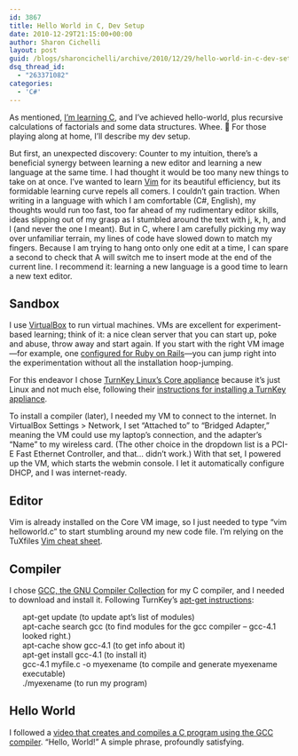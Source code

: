 ```yaml
---
id: 3867
title: Hello World in C, Dev Setup
date: 2010-12-29T21:15:00+00:00
author: Sharon Cichelli
layout: post
guid: /blogs/sharoncichelli/archive/2010/12/29/hello-world-in-c-dev-setup.aspx
dsq_thread_id:
  - "263371082"
categories:
  - 'C#'
---
```

As mentioned, [I&#8217;m learning C](/blogs/sharoncichelli/archive/2010/12/03/dipping-into-c.aspx), and I&#8217;ve achieved hello-world, plus recursive calculations of factorials and some data structures. Whee. 🙂 For those playing along at home, I&#8217;ll describe my dev setup.

But first, an unexpected discovery: Counter to my intuition, there&#8217;s a beneficial synergy between learning a new editor and learning a new language at the same time. I had thought it would be too many new things to take on at once. I&#8217;ve wanted to learn [Vim](http://www.vim.org/) for its beautiful efficiency, but its formidable learning curve repels all comers. I couldn&#8217;t gain traction. When writing in a language with which I am comfortable (C#, English), my thoughts would run too fast, too far ahead of my rudimentary editor skills, ideas slipping out of my grasp as I stumbled around the text with j, k, h, and l (and never the one I meant). But in C, where I am carefully picking my way over unfamiliar terrain, my lines of code have slowed down to match my fingers. Because I am trying to hang onto only one edit at a time, I can spare a second to check that A will switch me to insert mode at the end of the current line. I recommend it: learning a new language is a good time to learn a new text editor.

## Sandbox

I use [VirtualBox](http://www.virtualbox.org/) to run virtual machines. VMs are excellent for experiment-based learning; think of it: a nice clean server that you can start up, poke and abuse, throw away and start again. If you start with the right VM image&mdash;for example, one [configured for Ruby on Rails](http://www.turnkeylinux.org/rails)&mdash;you can jump right into the experimentation without all the installation hoop-jumping.

For this endeavor I chose [TurnKey Linux&#8217;s Core appliance](http://www.turnkeylinux.org/core) because it&#8217;s just Linux and not much else, following their [instructions for installing a TurnKey appliance](http://www.turnkeylinux.org/docs/installation-appliances-virtualbox).

To install a compiler (later), I needed my VM to connect to the internet. In VirtualBox Settings > Network, I set &#8220;Attached to&#8221; to &#8220;Bridged Adapter,&#8221; meaning the VM could use my laptop&#8217;s connection, and the adapter&#8217;s &#8220;Name&#8221; to my wireless card. (The other choice in the dropdown list is a PCI-E Fast Ethernet Controller, and that&#8230; didn&#8217;t work.) With that set, I powered up the VM, which starts the webmin console. I let it automatically configure DHCP, and I was internet-ready.

## Editor

Vim is already installed on the Core VM image, so I just needed to type &#8220;vim helloworld.c&#8221; to start stumbling around my new code file. I&#8217;m relying on the TuXfiles [Vim cheat sheet](http://www.tuxfiles.org/linuxhelp/vimcheat.html).

## Compiler

I chose [GCC, the GNU Compiler Collection](http://gcc.gnu.org/) for my C compiler, and I needed to download and install it. Following TurnKey&#8217;s [apt-get instructions](http://www.turnkeylinux.org/docs/apt-howto):

<ul type="none">
  <li>
    apt-get update (to update apt&#8217;s list of modules)
  </li>
  <li>
    apt-cache search gcc (to find modules for the gcc compiler &#8211; gcc-4.1 looked right.)
  </li>
  <li>
    apt-cache show gcc-4.1 (to get info about it)
  </li>
  <li>
    apt-get install gcc-4.1 (to install it)
  </li>
  <li>
    gcc-4.1 myfile.c -o myexename (to compile and generate myexename executable)
  </li>
  <li>
    ./myexename (to run my program)
  </li>
</ul>

## Hello World

I followed a [video that creates and compiles a C program using the GCC compiler](http://www.youtube.com/watch?v=_0_4yiD8_hk). &#8220;Hello, World!&#8221; A simple phrase, profoundly satisfying.